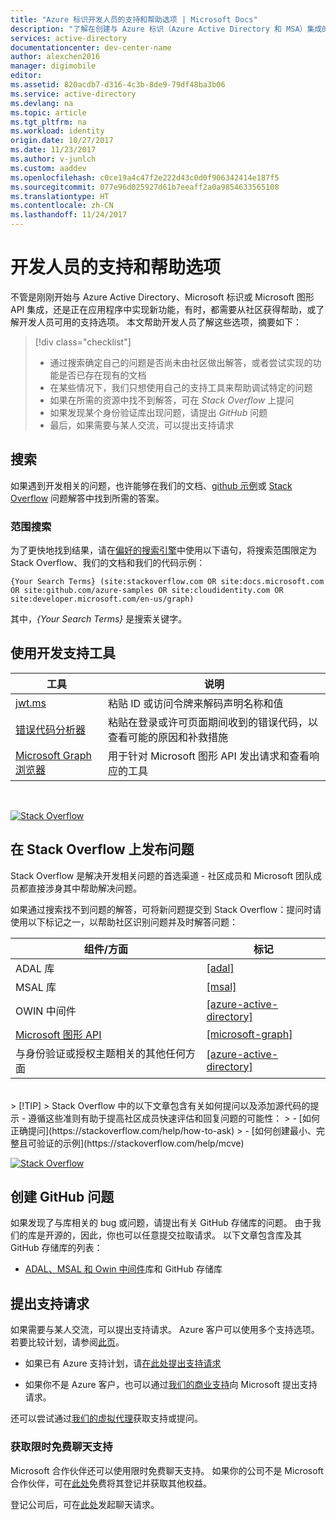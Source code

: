 ```yaml
---
title: "Azure 标识开发人员的支持和帮助选项 | Microsoft Docs"
description: "了解在创建与 Azure 标识（Azure Active Directory 和 MSA）集成的应用程序时，如何获取所遇到的开发相关问题的帮助和支持"
services: active-directory
documentationcenter: dev-center-name
author: alexchen2016
manager: digimobile
editor: 
ms.assetid: 820acdb7-d316-4c3b-8de9-79df48ba3b06
ms.service: active-directory
ms.devlang: na
ms.topic: article
ms.tgt_pltfrm: na
ms.workload: identity
origin.date: 10/27/2017
ms.date: 11/23/2017
ms.author: v-junlch
ms.custom: aaddev
ms.openlocfilehash: c0ce19a4c47f2e222d43c0d0f906342414e187f5
ms.sourcegitcommit: 077e96d025927d61b7eeaff2a0a9854633565108
ms.translationtype: HT
ms.contentlocale: zh-CN
ms.lasthandoff: 11/24/2017
---
```

# <a name="support-and-help-options-for-developers"></a>开发人员的支持和帮助选项 

不管是刚刚开始与 Azure Active Directory、Microsoft 标识或 Microsoft 图形 API 集成，还是正在应用程序中实现新功能，有时，都需要从社区获得帮助，或了解开发人员可用的支持选项。 本文帮助开发人员了解这些选项，摘要如下：

> [!div class="checklist"]
> * 通过搜索确定自己的问题是否尚未由社区做出解答，或者尝试实现的功能是否已存在现有的文档
> * 在某些情况下，我们只想使用自己的支持工具来帮助调试特定的问题
> * 如果在所需的资源中找不到解答，可在 *Stack Overflow* 上提问
> * 如果发现某个身份验证库出现问题，请提出 *GitHub* 问题
> * 最后，如果需要与某人交流，可以提出支持请求


## <a name="search"></a>搜索

如果遇到开发相关的问题，也许能够在我们的文档、[github 示例](https://github.com/azure-samples)或 [Stack Overflow](https://www.stackoverflow.com) 问题解答中找到所需的答案。

### <a name="scoped-search"></a>范围搜索
为了更快地找到结果，请在[偏好的搜索引擎](https://bing.com)中使用以下语句，将搜索范围限定为 Stack Overflow、我们的文档和我们的代码示例：
```
{Your Search Terms} (site:stackoverflow.com OR site:docs.microsoft.com OR site:github.com/azure-samples OR site:cloudidentity.com OR site:developer.microsoft.com/en-us/graph)
```
其中，*{Your Search Terms}* 是搜索关键字。
<br/>

## <a name="use-our-development-support-tools"></a>使用开发支持工具

|工具  |说明  |
|---------|---------|
|[jwt.ms](https://jwt.ms)| 粘贴 ID 或访问令牌来解码声明名称和值 |
|[错误代码分析器](https://apps.dev.microsoft.com/portal/tools/errors)| 粘贴在登录或许可页面期间收到的错误代码，以查看可能的原因和补救措施 |
|[Microsoft Graph 浏览器](https://developer.microsoft.com/graph/graph-explorer)| 用于针对 Microsoft 图形 API 发出请求和查看响应的工具|

<br/>

[![Stack Overflow](./media/active-directory-develop-help-support/stackoverflow-logo.png)](https://www.stackoverflow.com)
## <a name="post-a-question-to-stack-overflow"></a>在 Stack Overflow 上发布问题

Stack Overflow 是解决开发相关问题的首选渠道 - 社区成员和 Microsoft 团队成员都直接涉身其中帮助解决问题。

如果通过搜索找不到问题的解答，可将新问题提交到 Stack Overflow：提问时请使用以下标记之一，以帮助社区识别问题并及时解答问题：

|组件/方面  |标记  |
|---------|---------|
|ADAL 库 |[[adal]](http://stackoverflow.com/questions/tagged/adal)|
|MSAL 库     |[[msal]](http://stackoverflow.com/questions/tagged/msal)|
|OWIN 中间件  |[[azure-active-directory]](http://stackoverflow.com/questions/tagged/azure-active-directory)|
|[Microsoft 图形 API](https://developer.microsoft.com/graph/) |[[microsoft-graph]](http://stackoverflow.com/questions/tagged/microsoft-graph)
|与身份验证或授权主题相关的其他任何方面 |[[azure-active-directory]](http://stackoverflow.com/questions/tagged/azure-active-directory)
<br/>
> [!TIP]
> Stack Overflow 中的以下文章包含有关如何提问以及添加源代码的提示 - 遵循这些准则有助于提高社区成员快速评估和回复问题的可能性：  
> - [如何正确提问](https://stackoverflow.com/help/how-to-ask)
> - [如何创建最小、完整且可验证的示例](https://stackoverflow.com/help/mcve)

<br/>


[![Stack Overflow](./media/active-directory-develop-help-support/github-logo.png)](https://www.github.com)
## <a name="create-a-github-issue"></a>创建 GitHub 问题

 如果发现了与库相关的 bug 或问题，请提出有关 GitHub 存储库的问题。 由于我们的库是开源的，因此，你也可以任意提交拉取请求。 以下文章包含库及其 GitHub 存储库的列表：

- [ADAL、MSAL 和 Owin 中间件](active-directory-authentication-libraries.md)库和 GitHub 存储库

## <a name="open-a-support-request"></a>提出支持请求

如果需要与某人交流，可以提出支持请求。 Azure 客户可以使用多个支持选项。 若要比较计划，请参阅[此页](https://www.azure.cn/support/plans/)。 

- 如果已有 Azure 支持计划，请[在此处提出支持请求](https://portal.azure.cn/#blade/Microsoft_Azure_Support/HelpAndSupportBlade/newsupportrequest)

- 如果你不是 Azure 客户，也可以通过[我们的商业支持](https://support.microsoft.com/gp/contactus81?Audience=Commercial)向 Microsoft 提出支持请求。

还可以尝试通过[我们的虚拟代理](https://support.microsoft.com/contactus/?ws=support)获取支持或提问。

### <a name="free-chat-support-for-a-limited-time"></a>获取限时免费聊天支持

Microsoft 合作伙伴还可以使用限时免费聊天支持。 如果你的公司不是 Microsoft 合作伙伴，可在[此处](https://partners.microsoft.com/PartnerProgram/simplifiedenrollment.aspx)免费将其登记并获取其他权益。

登记公司后，可在[此处](https://aka.ms/devchat)发起聊天请求。

